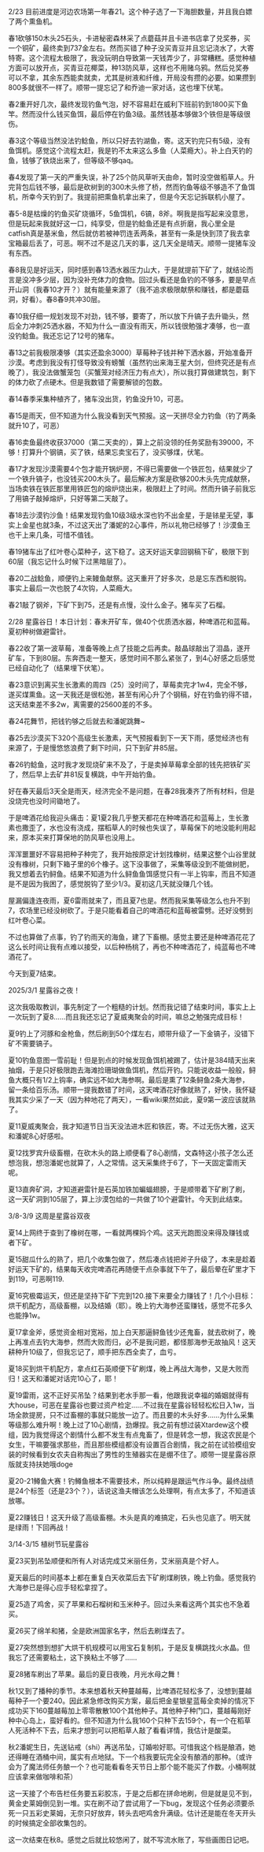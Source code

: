 2/23 目前进度是河边农场第一年春21。这个种子选了一下海胆数量，并且我白嫖了两个熏鱼机。<br />

春1砍够150木头25石头，卡进秘密森林采了点蘑菇并且卡进书店拿了兑奖券，买一个铜矿，最终卖到737金左右。然而买错了种子没买青豆并且忘记浇水了，大寄特寄。这个流程太极限了，我没玩明白导致第一天钱弄少了，非常糟糕。感觉种植方面可以放开点，买青豆花椰菜，种13防风草，这样也不用赌乌鸦。然后兑奖券可以不拿，其余东西能卖就卖，尤其是树液和纤维，开局没有攒的必要。如果攒到800多就很不一样了。顺带一提忘记了和乔迪一家对话，这也埋下伏笔。<br />

春2重开好几次，最终发现钓鱼气泡，好不容易赶在威利下班前钓到1800买下鱼竿。然而没什么钱买鱼饵，最后停在钓鱼3级。虽然钱基本够做3个铁但是等级很伤。<br />

春3这个等级当然没法钓鲶鱼，所以只好去钓湖鱼，寄。这天钓完只有5级，没有鱼饵机。感觉这个流程太赶，我是钓不太来这么多鱼（人菜瘾大）。补上白天钓的鱼，钱够了铁烧出来了，但等级不够qaq。<br />

春4发现了第一天的严重失误，补了25个防风草听天由命，暂时没空做稻草人。升完背包后钱不够，最后是砍树到的300木头修了桥，然而钓鱼等级不够造不了鱼饵机，所幸今天钓到了。我提前把熏鱼机拿出来了，但是今天忘记拆联机小屋了。<br />

春5-8是枯燥的钓鱼买矿烧循环，5鱼饵机，6镐，8斧。啊我是指写起来没意思，但是玩起来我就好这一口，纯享受，但是钓鲶鱼还是有点折磨，我心里全是catfish真是基米鱼，然后就仿若被神罚连丢两条，甚至有一条是快到顶了我去拿宝箱最后丢了，可恶。啊不过不是这几天的事，这几天全是晴天。顺带一提猪车没有东西。<br />

春8我见是好运天，同时感到春13洒水器压力山大，于是就提前下矿了，就结论而言是没冲多少层，因为没补充体力的食物。回过头看还是鱼钓的不够多，要是早点开山洞（我春10才开？）就有能量来源了（我不追求极限献祭和赚钱，都是蘑菇洞，好看）。春8春9共冲30层。<br />

春10我仔细一规划发现不对劲，钱不够，要寄了，所以放下升镐子去升锄头，然后全力冲刺25洒水器，不知为什么一直没有雨天，所以钱很勉强才凑够，也一直没钓鲶鱼。我还忘记了12号的猪车。<br />

春13之前我极限凑够（其实还盈余3000）草莓种子钱并种下洒水器，开始准备开沙漠。考虑到我没有打怪导致没有螃蟹（虽然钓出来海王星大剑，但终究还是有点晚了），我没法做蟹笼包（买蟹笼对经济压力有点大），所以我打算做建筑包，剩下的体力砍了点硬木。但是我数错了需要解锁的包数。<br />

春14春季采集种植齐了，猪车没出货，钓鱼没升10，可恶。<br />

春15是雨天，但不知道为什么我没看到天气预报。这一天拼尽全力钓鱼（钓了两条就升10了，可恶）<br />

春16卖鱼最终收获37000（第二天卖的），算上之前没领的任务奖励有39000，不够！打算升个钢镐，买了铁，结果忘卖宝石了，没买够煤，伏笔。<br />

春17才发现沙漠需要4个包才能开锅炉房，不得已需要做一个铁匠包，结果就少了一个铁升镐子，也没钱买200木头了。最后解决方案是砍够200木头先完成献祭，当场卖铁在铁匠那里用铁匠包的熔炉烧出来，极限赶上了时间。然而升镐子前我忘了用镐子敲掉熔炉，只好等第二天敲了。<br />

春18去沙漠钓沙鱼！结果发现钓鱼10级3级水深也钓不出金星，于是铱星无望，事实上金星也就3条，不过这天出了潘妮的2心事件，所以礼物已经够了！沙漠鱼王也干上来几条，可惜不值钱。<br />

春19猪车出了红叶卷心菜种子，这下稳了。这天好运天拿回钢稿下矿，极限下到60层（我忘记什么时候下过黑暗层了）。<br />

春20二战鲶鱼，顺便钓上来鳗鱼献祭。这天重开了好多次，总是忘东西和脱钩。事实上最后一次也脱了4次钩，人菜瘾大。<br />

春21敲了钢斧，下矿下到75，还是有点慢，没什么金子。猪车买了石榴。<br />

2/28 星露谷日！本日计划：春末开矿车，做40个优质洒水器，种啤酒花和蓝莓。夏初种树做避雷针。<br />

春22收了第一波草莓，准备等晚上点了技能之后再卖。敲晶球敲出了泪晶，遂开矿车，下到80层。东奔西走一整天，感觉时间不那么紧张了，到4心好感之后感觉已经自动化了（结果埋下伏笔）。<br />

春23意识到离买生长激素的周四（25）没时间了，草莓卖完才1w4，完全不够，遂买煤熏鱼。这一天我还是很松弛，甚至有闲心升了个钢稿，好在钓鱼钓得不错，这天结束差不多2w，离需要的25600差的不多。<br />

春24花舞节，把钱钓够之后就去和潘妮跳舞~<br />

春25去沙漠买下320个高级生长激素，天气预报看到下一天下雨，感觉经济也有来源了，于是慢悠悠浪费了剩下时间，只下到矿井85层。<br />

春26钓鲶鱼，这时我才发现烧矿来不及了，于是卖掉草莓拿全部的钱先把铁矿买了，然后早上去矿井81反复横跳，中午开始钓鱼。<br />

好在春天最后3天全是雨天，经济完全不是问题，在春28我凑齐了所有材料，但是没烧完也没时间锄地了。<br />

于是啤酒花给我迎头痛击：夏1夏2我几乎整天都花在种啤酒花和蓝莓上，生长激素也撒歪了，水也没有浇成，摆稻草人的时候也失误了，草莓保下的地没能利用起来，原本买来打算保地的防风草也没用上。<br />

浑浑噩噩好不容易把种子种完了，我开始按原定计划找橡树，结果这整个山谷里就没有橡树，只剩下箱子里的6个橡子。这下没事做了，采集等级没到不能做树肥，我又想着去钓鲟鱼。结果不知道为什么鲟鱼鱼饵感觉只有一半上钩率，而且不知道是不是因为我困了，感觉脱钩了至少1/3。夏初这几天就没赚几个钱。<br />

屋漏偏逢连夜雨，夏6雷雨就来了，而且夏7也是。然而我采集等级怎么也升不到7，农场里已经没树砍了。于是只能看着自己的啤酒花和蓝莓被雷劈。还好没劈到红叶卷心菜。<br />

不过也算做了点事，钓了钓雨天的海鱼，建了下畜棚。感觉主要还是种啤酒花花了这么长时间让我有点难以接受，以后种杨桃了，再也不种啤酒花了，纯蓝莓也不啤酒花了。<br />

今天到夏7结束。<br />

2025/3/1 星露谷之夜！<br />

这次我吸取教训，事先制定了一个粗糙的计划。然而我记错了结束时间，事实上上一次玩到了夏8……而且我还忘记了夏威夷聚会的时间，嘛总之勉强完成目标！<br />

夏9钓上了河豚和金枪鱼，然后刷到50个煤左右，顺带升级了一下金镐子，没错下矿不需要镐子。<br />

夏10钓鱼意图一雪前耻！但是到点的时候发现鱼饵机被踢了，估计是384晴天出来抽烟，于是只好极限跑去海滩捡珊瑚做鱼饵机，然后开钓。只能说收益一般般，鲟鱼大概只有1/2上钩率，确实远不如大海参啊。最后是熏了12条鲟鱼2条大海参，留一条给百乐汤。顺带一提我数错了时间，这天啤酒花好像就熟了，好快，我怀疑我其实少采了一天（因为种地花了两天），一看wiki果然如此，夏9第一波应该就熟了。<br />

夏11夏威夷聚会，我才知道节日当天没法进木匠和铁匠，寄。不过无伤大雅，这天和潘妮8心好感啦。<br />

夏12找罗宾升级畜棚，在砍木头的路上顺便看了8心剧情，文森特这小孩子怎么还想泡我，想泡潘妮也就算了，人之常情。这天采集终于6了，下一天固定雷雨天呢。<br />

夏13直奔矿洞，才知道避雷针是石英加铁加蝙蝠翅膀，于是顺带着下矿刷了刷，这一天矿洞到105层了，算上沙漠包给的一共做了10个避雷针。今天到此结束。<br />

3/8-3/9 这周是星露谷双夜<br />

夏14上网终于查到了橡树在哪，一看就两棵妈个鸡。这天光跑图没来得及赚钱或者下矿。<br />

夏15甜瓜什么的熟了，把几个收集包做了，然后凑点钱把斧子升级了，本来是趁着好运天下矿的，结果每天收完啤酒花再随便干点杂事就下午了，最后晕在矿里才下到119，可恶啊119.<br />

夏16究极霉运天，但还是坚持下矿下完到120.接下来要全力赚钱了！几个小目标：烘干机配方，高级畜棚，以及结婚（耶）。晚上钓大海参还蛮赚钱，感觉不花多久也能挣1w。<br />

夏17拿金斧，感觉资金相对宽裕，加上白天那逼鲟鱼钱少还鬼畜，就去砍树了，晚上再准点去钓大海参，然而大败而归，必不是我问题，都怪那海参无故抽风！这天耕种升10级了，但我忘记了，顺手把东西全卖了，血亏。<br />

夏18买到烘干机配方，拿点红石英顺便下矿刷煤，晚上再战大海参，又是大败而归！这天和潘妮对话完10心了，耶！<br />

夏19雷雨，这不正好买吊坠？结果到老水手那一看，他跟我说幸福的婚姻就得有大house，可恶在星露谷也要过资产检定……不过我在星露谷轻轻松松日入1w，当场全款提房，只不过畜棚的事就只能放一边了。而且要的木头好多……为什么采集等级那么难升啊！晚上过了10心剧情，劲爆捏。我之前有想过装Xtardew这个模组，因为我觉得这个剧情什么都不发生有点鬼畜了，但是转念一想，我这农民是个女生，干嘛要强求那些，而且那些模组都没有设置百合剧情，我之前在试验模组安装的时候看到女农夫自称掏出了男性的生殖器实在是绷不住了。顺带一提星露谷原版就支持扶她哦doge<br />

夏20-21鳟鱼大赛！钓鳟鱼根本不需要技术，所以纯粹是跟运气作斗争。最终战绩是24个标签（还是23个？），话说这渔夫帽该怎么处理啊，有点太多了，不知道该放哪。<br />

夏22赚钱日！这天升级了高级畜棚。木头是真的难搞定，石头也见底了。明天就是绿雨！下回再战！<br />

3/14-3/15 植树节玩星露谷<br />

夏23买到吊坠顺便和所有人对话完成艾米丽任务，艾米丽真是个好人。<br />

夏天最后的时间基本上都在重复白天收菜后去下矿刷煤刷铁，晚上钓鱼。感觉我钓大海参已是得心应手轻松拿捏了。<br />

夏25造了鸡舍，买了苹果和石榴树和玉米种子。回过头来看这两个其实也不急着买。<br />

夏26买了绵羊和猪，全是欧洲国家名字，然后去刷煤去了。<br />

夏27突然想到想扩大烘干机规模可以用宝石复制机，于是反复横跳找火水晶。但我忘了还需要粘土，这下换粘土不够了……<br />

夏28猪车刷出了苹果。最后的夏日夜晚，月光水母之舞！<br />

秋1又到了播种的季节。本来想着秋天种蔓越莓，比啤酒花轻松多了，没想到蔓越莓种子一个要240。因此紧急修改购买方案，最后把金星银星蓝莓全卖掉的情况下成功买下160蔓越莓加上零零散散100个其他种子。其他种子种门口，蔓越莓刚好种中心岛上，蛮好看的。但不知道为什么我160个只种下去159个，有一个在稻草人死活种不下去，后来才想到可以把稻草人敲了看看详情，我估计是酸菜。<br />

秋2潘妮生日，先送钻戒（shi）再送吊坠，订婚啦好耶。可惜我这个档是酿酒，她还得睡在酒桶中间，属实有点地狱。下一个档我要玩完全没有酿酒的那种。（或许会为了魔法师任务酿一个？也可能看看冬天节日上那个能不能买了作数。小桶啊就应该拿来做咖啡和茶）<br />

这一天接了个布告栏任务要五彩胶冻，于是之后都在拼命地刷，但是就是见不到，黄金史莱姆倒见到一堆。实在刷不动了尝试用了一下bug，发现这个任务必须要杀死一只五彩史莱姆，无奈只好放弃，转头去吧鸡舍升满级。估计还是能在冬天开头的时候搞定全部收集包的。<br />

这一次结束在秋8。感觉之后就比较悠闲了，就不写流水账了，写些画图日记吧。<br />